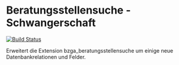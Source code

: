 Beratungsstellensuche - Schwangerschaft
=======================================

[![Build Status](https://travis-ci.org/sabbelasichon/bzga_beratungsstellensuche_familienplanung.png?branch=master)](https://travis-ci.org/sabbelasichon/bzga_beratungsstellensuche_familienplanung)

Erweitert die Extension bzga_beratungsstellensuche um einige neue Datenbankrelationen und Felder.